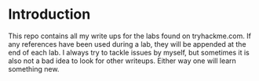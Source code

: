 # Introduction

This repo contains all my write ups for the labs found on tryhackme.com.
If any references have been used during a lab, they will be appended at the end of each lab. I always try to tackle issues by myself, but sometimes it is also not a bad idea to look for other writeups. Either way one will learn something new.